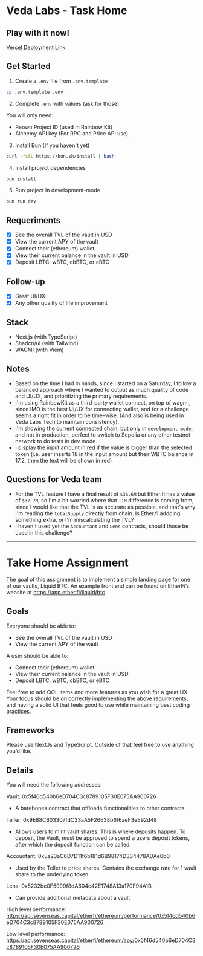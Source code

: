 # Veda Labs - Task Home

## Play with it now!

[Vercel Deployment Link](https://veda-vault.vercel.app)

## Get Started

1. Create a `.env` file from `.env.template`
```bash
cp .env.template .env
```

2. Complete `.env` with values (ask for those)

You will only need:
- Reown Project ID (used in Rainbow Kit)
- Alchemy API key (For RPC and Price API use)

3. Install Bun (If you haven't yet)
```bash
curl -fsSL https://bun.sh/install | bash
```

4. Install project dependencies
```bash
bun install
```

5. Run project in development-mode
```bash
bun run dev
```

## Requeriments
- [x] See the overall TVL of the vault in USD
- [x] View the current APY of the vault
- [x] Connect their (ethereum) wallet
- [x] View their current balance in the vault in USD
- [x] Deposit LBTC, wBTC, cbBTC, or eBTC

## Follow-up
- [x] Great UI/UX
- [x] Any other quality of life improvement

## Stack
- Next.js (with TypeScript)
- Shadcn/ui (with Tailwind)
- WAGMI (with Viem)

## Notes

- Based on the time I had in hands, since I started on a Saturday, I follow a balanced approach where I wanted to output as much quality of code and UI/UX, and prioritizing the primary requirements.
- I'm using RainbowKit as a third-party wallet connect, on top of wagmi, since IMO is the best UI/UX for connecting wallet, and for a challenge seems a right fit in order to be time-wise. (And also is being used in Veda Labs Tech to maintain consistency).
- I'm showing the current connected chain, but only in `development mode`, and not in production, perfect to switch to Sepolia or any other testnet network to do tests in dev mode.
- I display the input amount in red if the value is bigger than the selected token (i.e. user inserts 18 in the input amount but their WBTC balance in 17.2, then the text will be shown in red)

## Questions for Veda team
- For the TVL feature I have a final result of `$36.6M` but Ether.fi has a value of `$37.7M`, so I'm a bit worried where that `~1M` difference is coming from, since I would like that the TVL is as accurate as possible, and that's why I'm reading the `totalSupply` directly from chain. Is Ether.fi addding something extra, or I'm miscalculating the TVL?
- I haven't used yet the `Accountant` and `Lens` contracts, should those be used in this challenge?


---

# Take Home Assignment
The goal of this assignment is to implement a simple landing page for one of our vaults, Liquid BTC. An example front end can be found on EtherFi’s website at https://app.ether.fi/liquid/btc

## Goals
Everyone should be able to:
* See the overall TVL of the vault in USD
* View the current APY of the vault

A user should be able to:
* Connect their (ethereum) wallet
* View their current balance in the vault in USD
* Deposit LBTC, wBTC, cbBTC, or eBTC

Feel free to add QOL items and more features as you wish for a great UX. Your focus should be on correctly implementing the above requirements, and having a solid UI that feels good to use while maintaining best coding practices.

## Frameworks
Please use NextJs and TypeScript. Outside of that feel free to use anything you’d like.

## Details
You will need the following addresses:

Vault: 0x5f46d540b6eD704C3c8789105F30E075AA900726
* A barebones contract that offloads functionalities to other contracts

Teller: 0x9E88C603307fdC33aA5F26E38b6f6aeF3eE92d48
* Allows users to mint vault shares. This is where deposits happen. To deposit, the Vault, must be approved to spend a users deposit tokens, after which the deposit function can be called.

Accountant: 0xEa23aC6D7D11f6b181d6B98174D334478ADAe6b0
* Used by the Teller to price shares. Contains the exchange rate for 1 vault share to the underlying token

Lens: 0x5232bc0F5999f8dA604c42E1748A13a170F94A1B
* Can provide additional metadata about a vault

High level performance: https://api.sevenseas.capital/etherfi/ethereum/performance/0x5f46d540b6eD704C3c8789105F30E075AA900726

Low level performance: https://api.sevenseas.capital/etherfi/ethereum/apy/0x5f46d540b6eD704C3c8789105F30E075AA900726

